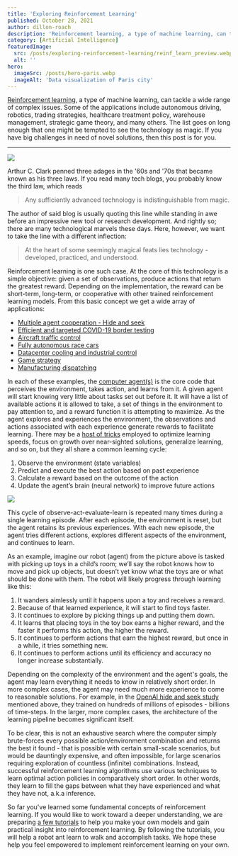 ```yaml
---
title: 'Exploring Reinforcement Learning'
published: October 28, 2021
author: dillon-roach
description: 'Reinforcement learning, a type of machine learning, can tackle a wide range of complex issues. Some of the applications include autonomous driving, robotics, trading strategies, healthcare treatment policy, warehouse management, strategic game theory, and many others. The list goes on long enough that one might be tempted to see the technology as magic. If you have big challenges in need of novel solutions, then this post is for you.'
category: [Artificial Intelligence]
featuredImage:
  src: /posts/exploring-reinforcement-learning/reinf_learn_preview.webp
  alt: ''
hero:
  imageSrc: /posts/hero-paris.webp
  imageAlt: 'Data visualization of Paris city'
---
```


<base target="_blank" />

[Reinforcement learning][reinforcement learning], a type of machine learning,
can tackle a wide range of complex issues. Some of the applications include
autonomous driving, robotics, trading strategies, healthcare treatment policy,
warehouse management, strategic game theory, and many others. The list goes on
long enough that one might be tempted to see the technology as magic. If you
have big challenges in need of novel solutions, then this post is for you.

---

![](/posts/exploring-reinforcement-learning/reinf_learning.png)

Arthur C. Clark penned three adages in the '60s and '70s that became known as
his three laws. If you read many tech blogs, you probably know the third law,
which reads

> Any sufficiently advanced technology is indistinguishable from magic.

The author of said blog is usually quoting this line while standing in awe
before an impressive new tool or research development. And rightly so; there are
many technological marvels these days. Here, however, we want to take the line
with a different inflection:

> At the heart of some seemingly magical feats lies technology - developed,
> practiced, and understood.

Reinforcement learning is one such case. At the core of this technology is a
simple objective: given a set of observations, produce actions that return the
greatest reward. Depending on the implementation, the reward can be short-term,
long-term, or cooperative with other trained reinforcement learning models. From
this basic concept we get a wide array of applications:

- [Multiple agent cooperation - Hide and seek][emergent tool use]
- [Efficient and targeted COVID-19 border testing][covid19 border testing]
- [Aircraft traffic control][aircraft traffic control]
- [Fully autonomous race cars][deepracer]
- [Datacenter cooling and industrial control][data center rl]
- [Game strategy][alphago summit]
- [Manufacturing dispatching][manufacturing dispatching]

In each of these examples, the [computer agent(s)][intelligent agent] is the
core code that perceives the environment, takes action, and learns from it. A
given agent will start knowing very little about tasks set out before it. It
will have a list of available actions it is allowed to take, a set of things in
the environment to pay attention to, and a reward function it is attempting to
maximize. As the agent explores and experiences the environment, the
observations and actions associated with each experience generate rewards to
facilitate learning. There may be a [host of tricks][rl intro2] employed to
optimize learning speeds, focus on growth over near-sighted solutions,
generalize learning, and so on, but they all share a common learning cycle:

1. Observe the environment (state variables)
2. Predict and execute the best action based on past experience
3. Calculate a reward based on the outcome of the action
4. Update the agent’s brain (neural network) to improve future actions

![](/posts/exploring-reinforcement-learning/reinf_learn_diagram_rescale.svg)

This cycle of observe-act-evaluate-learn is repeated many times during a single
learning episode. After each episode, the environment is reset, but the agent
retains its previous experiences. With each new episode, the agent tries
different actions, explores different aspects of the environment, and continues
to learn.

As an example, imagine our robot (agent) from the picture above is tasked with
picking up toys in a child’s room; we’ll say the robot knows how to move and
pick up objects, but doesn’t yet know what the toys are or what should be done
with them. The robot will likely progress through learning like this:

1. It wanders aimlessly until it happens upon a toy and receives a reward.
2. Because of that learned experience, it will start to find toys faster.
3. It continues to explore by picking things up and putting them down.
4. It learns that placing toys in the toy box earns a higher reward, and the
   faster it performs this action, the higher the reward.
5. It continues to perform actions that earn the highest reward, but once in a
   while, it tries something new.
6. It continues to perform actions until its efficiency and accuracy no longer
   increase substantially.

Depending on the complexity of the environment and the agent's goals, the agent
may learn everything it needs to know in relatively short order. In more complex
cases, the agent may need much more experience to come to reasonable solutions.
For example, in the [OpenAI hide and seek study][emergent tool use] mentioned
above, they trained on hundreds of millions of episodes - billions of
time-steps. In the larger, more complex cases, the architecture of the learning
pipeline becomes significant itself.

To be clear, this is not an exhaustive search where the computer simply
brute-forces every possible action/environment combination and returns the best
it found - that is possible with certain small-scale scenarios, but would be
dauntingly expensive, and often impossible, for large scenarios requiring
exploration of countless (infinite) combinations. Instead, successful
reinforcement learning algorithms use various techniques to learn optimal action
policies in comparatively short order. In other words, they learn to fill the
gaps between what they have experienced and what they have not, a.k.a inference.

So far you've learned some fundamental concepts of reinforcement learning. If
you would like to work toward a deeper understanding, we are preparing
[a few tutorials][practical rl course] to help you make your own models and gain
practical insight into reinforcement learning. By following the tutorials, you
will help a robot ant learn to walk and accomplish tasks. We hope these help you
feel empowered to implement reinforcement learning on your own.

[reinforcement learning]: https://en.wikipedia.org/wiki/Reinforcement_learning
[emergent tool use]: https://openai.com/blog/emergent-tool-use/
[covid19 border testing]: https://www.nature.com/articles/s41586-021-04014-z
[aircraft traffic control]: https://web.stanford.edu/class/aa228/reports/2019/final103.pdf
[deepracer]: https://aws.amazon.com/deepracer/
[data center rl]: https://deepmind.com/blog/article/safety-first-ai-autonomous-data-centre-cooling-and-industrial-control
[alphago summit]: https://www.deepmind.com/research/highlighted-research/alphago/the-future-of-go-summit
[manufacturing dispatching]: https://arxiv.org/abs/1910.02035
[intelligent agent]: https://en.wikipedia.org/wiki/Intelligent_agent
[rl intro2]: https://spinningup.openai.com/en/latest/spinningup/rl_intro2.html
[practical rl course]: https://github.com/Quansight/Practical-RL
